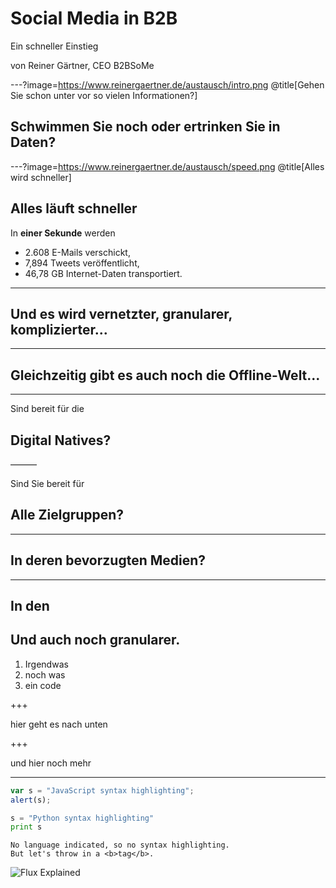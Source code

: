# Social Media in B2B

Ein schneller Einstieg

von Reiner Gärtner, CEO B2BSoMe

---?image=https://www.reinergaertner.de/austausch/intro.png
@title[Gehen Sie schon unter vor so vielen Informationen?]

## Schwimmen Sie noch oder ertrinken Sie in Daten?

---?image=https://www.reinergaertner.de/austausch/speed.png
@title[Alles wird schneller]

## Alles läuft schneller

In **einer Sekunde** werden

- 2.608 E-Mails verschickt,
- 7,894 Tweets veröffentlicht,
- 46,78 GB Internet-Daten transportiert.

---

## Und es wird vernetzter, granularer, komplizierter...

---

## Gleichzeitig gibt es auch noch die Offline-Welt...

---

Sind bereit für die 
## Digital Natives?

———

Sind Sie bereit für 
## Alle Zielgruppen?

---

## In deren bevorzugten Medien?

---

## In den 

## Und auch noch granularer.

1. Irgendwas
2. noch was
3. ein code

+++

hier geht es nach unten

+++

und hier noch mehr

---

```javascript
var s = "JavaScript syntax highlighting";
alert(s);
```
 
```python
s = "Python syntax highlighting"
print s
```
 
```
No language indicated, so no syntax highlighting. 
But let's throw in a <b>tag</b>.
```


![Flux Explained](https://facebook.github.io/flux/img/flux-simple-f8-diagram-explained-1300w.png)
